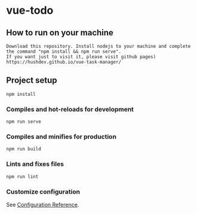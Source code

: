 # vue-todo

## How to run on your machine
```
Download this repository. Install nodejs to your machine and complete the command "npm install && npm run serve". 
If you want just to visit it, please visit github pages) 
https://hushdev.github.io/vue-task-manager/
```

## Project setup
```
npm install
```

### Compiles and hot-reloads for development
```
npm run serve
```

### Compiles and minifies for production
```
npm run build
```

### Lints and fixes files
```
npm run lint
```

### Customize configuration
See [Configuration Reference](https://cli.vuejs.org/config/).
